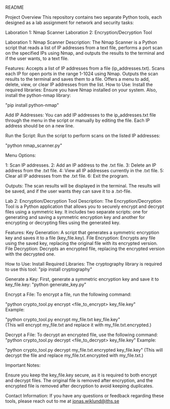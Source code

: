 README

Project Overview
This repository contains two separate Python tools, each designed as a lab assignment for network and security tasks:



Laboration 1: Nmap Scanner
Laboration 2: Encryption/Decryption Tool



Laboration 1: Nmap Scanner
Description:
The Nmap Scanner is a Python script that reads a list of IP addresses from a text file, performs a port scan on the specified IPs using Nmap, and outputs the results to the terminal and if the user wants, to a text file.

Features:
Accepts a list of IP addresses from a file (ip_addresses.txt).
Scans each IP for open ports in the range 1-1024 using Nmap.
Outputs the scan results to the terminal and saves them to a file.
Offers a menu to add, delete, view, or clear IP addresses from the list.
How to Use:
Install the required libraries:
Ensure you have Nmap installed on your system. Also, install the python-nmap library:

"pip install python-nmap"  


Add IP Addresses:
You can add IP addresses to the ip_addresses.txt file through the menu in the script or manually by editing the file. Each IP address should be on a new line.

Run the Script:
Run the script to perform scans on the listed IP addresses:

"python nmap_scanner.py"  


Menu Options:

1: Scan IP addresses.
2: Add an IP address to the .txt file.
3: Delete an IP address from the .txt file.
4: View all IP addresses currently in the .txt file.
5: Clear all IP addresses from the .txt file.
6: Exit the program.

Outputs:
The scan results will be displayed in the terminal.
The results will be saved, and if the user wants they can save it to a .txt-file.



Lab 2: Encryption/Decryption Tool
Description:
The Encryption/Decryption Tool is a Python application that allows you to securely encrypt and decrypt files using a symmetric key. It includes two separate scripts: one for generating and saving a symmetric encryption key and another for encrypting or decrypting files using the generated key.

Features:
Key Generation: A script that generates a symmetric encryption key and saves it to a file (key_file.key).
File Encryption: Encrypts any file using the saved key, replacing the original file with its encrypted version.
File Decryption: Decrypts an encrypted file, replacing the encrypted version with the decrypted one.

How to Use:
Install Required Libraries:
The cryptography library is required to use this tool:
"pip install cryptography"

Generate a Key:
First, generate a symmetric encryption key and save it to key_file.key:
"python generate_key.py"  


Encrypt a File:
To encrypt a file, run the following command:

"python crypto_tool.py encrypt <file_to_encrypt> key_file.key"  
Example:

"python crypto_tool.py encrypt my_file.txt key_file.key"  
(This will encrypt my_file.txt and replace it with my_file.txt.encrypted.)

Decrypt a File:
To decrypt an encrypted file, use the following command:
"python crypto_tool.py decrypt <file_to_decrypt> key_file.key"
Example:

"python crypto_tool.py decrypt my_file.txt.encrypted key_file.key"
(This will decrypt the file and replace my_file.txt.encrypted with my_file.txt.)

Important Notes:

Ensure you keep the key_file.key secure, as it is required to both encrypt and decrypt files.
The original file is removed after encryption, and the encrypted file is removed after decryption to avoid keeping duplicates.

Contact Information:
If you have any questions or feedback regarding these tools, please reach out to me at jonas.wiklund@iths.se
